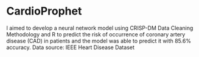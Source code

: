 # CardioProphet
I aimed to develop a neural network model using CRISP-DM Data Cleaning Methodology and R to predict the risk of occurrence of coronary artery disease (CAD) in patients and the model was able to predict it with 85.6% accuracy. Data source: IEEE Heart Disease Dataset
